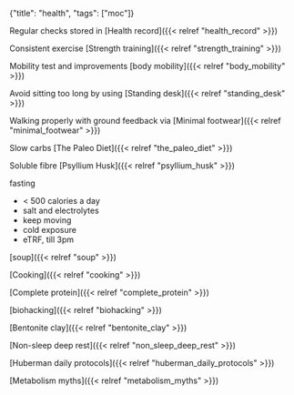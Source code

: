 {"title": "health", "tags": ["moc"]}

Regular checks stored in [Health record]({{< relref "health_record" >}})

Consistent exercise [Strength training]({{< relref "strength_training" >}})

Mobility test and improvements [body mobility]({{< relref "body_mobility" >}})

Avoid sitting too long by using [Standing desk]({{< relref "standing_desk" >}})

Walking properly with ground feedback via [Minimal footwear]({{< relref "minimal_footwear" >}})

Slow carbs [The Paleo Diet]({{< relref "the_paleo_diet" >}})

Soluble fibre [Psyllium Husk]({{< relref "psyllium_husk" >}})

fasting
* < 500 calories a day
* salt and electrolytes
* keep moving
* cold exposure
* eTRF, till 3pm

[soup]({{< relref "soup" >}})

[Cooking]({{< relref "cooking" >}})

[Complete protein]({{< relref "complete_protein" >}})

[biohacking]({{< relref "biohacking" >}})

[Bentonite clay]({{< relref "bentonite_clay" >}})

[Non-sleep deep rest]({{< relref "non_sleep_deep_rest" >}})

[Huberman daily protocols]({{< relref "huberman_daily_protocols" >}})

[Metabolism myths]({{< relref "metabolism_myths" >}})

